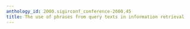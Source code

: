 ```yaml
---
anthology_id: 2000.sigirconf_conference-2000.45
title: The use of phrases from query texts in information retrieval
---
```

